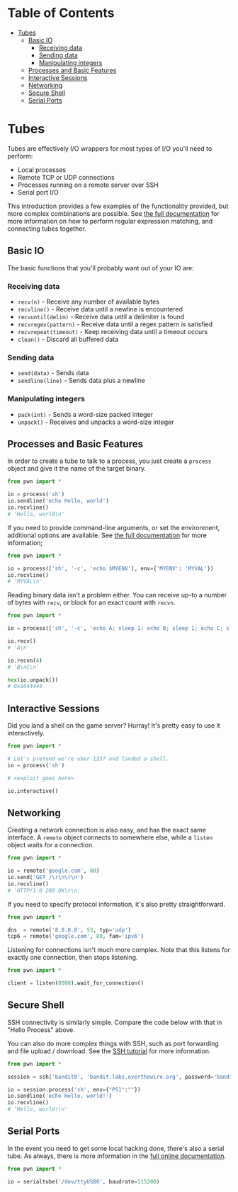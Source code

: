 Table of Contents
=================

  * [Tubes](#tubes)
    * [Basic IO](#basic-io)
      * [Receiving data](#receiving-data)
      * [Sending data](#sending-data)
      * [Manipulating integers](#manipulating-integers)
    * [Processes and Basic Features](#processes-and-basic-features)
    * [Interactive Sessions](#interactive-sessions)
    * [Networking](#networking)
    * [Secure Shell](#secure-shell)
    * [Serial Ports](#serial-ports)

# Tubes

Tubes are effectively I/O wrappers for most types of I/O you'll need to perform:

- Local processes
- Remote TCP or UDP connections
- Processes running on a remote server over SSH
- Serial port I/O

This introduction provides a few examples of the functionality provided, but more complex combinations are possible.  See [the full documentation][docs] for more information on how to perform regular expression matching, and connecting tubes together.

## Basic IO

The basic functions that you'll probably want out of your IO are:

### Receiving data

- `recv(n)` - Receive any number of available bytes
- `recvline()` - Receive data until a newline is encountered
- `recvuntil(delim)` - Receive data until a delimiter is found
- `recvregex(pattern)` - Receive data until a regex pattern is satisfied
- `recvrepeat(timeout)` - Keep receiving data until a timeout occurs
- `clean()` - Discard all buffered data

### Sending data

- `send(data)` - Sends data
- `sendline(line)` - Sends data plus a newline

### Manipulating integers

- `pack(int)` - Sends a word-size packed integer
- `unpack()` - Receives and unpacks a word-size integer

## Processes and Basic Features

In order to create a tube to talk to a process, you just create a `process` object and give it the name of the target binary.

```py
from pwn import *

io = process('sh')
io.sendline('echo Hello, world')
io.recvline()
# 'Hello, world\n'
```

If you need to provide command-line arguments, or set the environment, additional options are available.  See [the full documentation][process] for more information;

```py
from pwn import *

io = process(['sh', '-c', 'echo $MYENV'], env={'MYENV': 'MYVAL'})
io.recvline()
# 'MYVAL\n'
```

Reading binary data isn't a problem either.  You can receive up-to a number of bytes with `recv`, or block for an exact count with `recvn`.

```py
from pwn import *

io = process(['sh', '-c', 'echo A; sleep 1; echo B; sleep 1; echo C; sleep 1; echo DDD'])

io.recv()
# 'A\n'

io.recvn(4)
# 'B\nC\n'

hex(io.unpack())
# 0xa444444
```

## Interactive Sessions

Did you land a shell on the game server?  Hurray!  It's pretty easy to use it interactively.

```py
from pwn import *

# Let's pretend we're uber 1337 and landed a shell.
io = process('sh')

# <exploit goes here>

io.interactive()
```


## Networking

Creating a network connection is also easy, and has the exact same interface.  A `remote` object connects to somewhere else, while a `listen` object waits for a connection.

```py
from pwn import *

io = remote('google.com', 80)
io.send('GET /\r\n\r\n')
io.recvline()
# 'HTTP/1.0 200 OK\r\n'
```

If you need to specify protocol information, it's also pretty straightforward.

```py
from pwn import *

dns  = remote('8.8.8.8', 53, typ='udp')
tcp6 = remote('google.com', 80, fam='ipv6')
```

Listening for connections isn't much more complex.  Note that this listens for exactly one connection, then stops listening.

```py
from pwn import *

client = listen(8080).wait_for_connection()
```

## Secure Shell

SSH connectivity is similarly simple.  Compare the code below with that in "Hello Process" above.

You can also do more complex things with SSH, such as port forwarding and file upload / download.  See the [SSH tutorial][ssh] for more information.

```py
from pwn import *

session = ssh('bandit0', 'bandit.labs.overthewire.org', password='bandit0', port=2220)

io = session.process('sh', env={"PS1":""})
io.sendline('echo Hello, world!')
io.recvline()
# 'Hello, world!\n'
```


## Serial Ports

In the event you need to get some local hacking done, there's also a serial tube.  As always, there is more information in the [full online documentation][serial].

```py
from pwn import *

io = serialtube('/dev/ttyUSB0', baudrate=115200)
```

[docs]: https://pwntools.readthedocs.org/en/latest/tubes.html
[process]: https://pwntools.readthedocs.org/en/latest/tubes/processes.html
[ssh]: ssh.md
[remote]: https://pwntools.readthedocs.org/en/latest/tubes/sock.html
[serial]: https://pwntools.readthedocs.org/en/latest/tubes/serial.html
